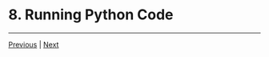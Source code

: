 #  8. Running Python Code



---
[Previous](./7_Installing-Python-(Step-by-Step).md) | [Next](./9_Getting-the-Notebooks-and-the-Course-Material.md)
